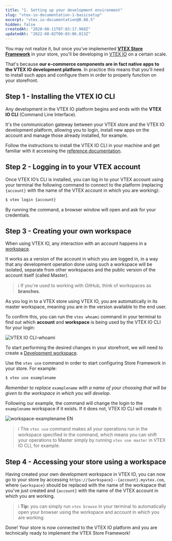 ```yaml
---
title: "1. Setting up your development environment"
slug: "vtex-io-documentation-1-basicsetup"
excerpt: "vtex.io-documentation@0.88.5"
hidden: false
createdAt: "2020-08-11T07:03:17.968Z"
updatedAt: "2022-08-02T00:03:06.013Z"
---
```

You may not realize it, but once you've implemented [**VTEX Store Framework**](https://developers.vtex.com/vtex-developer-docs/docs/vtex-io-documentation-what-is-vtex-store-framework) in your store, you'll be developing in [VTEX IO](https://developers.vtex.com/vtex-developer-docs/docs/vtex-io-documentation-what-is-vtex-io/) on a certain scale.

That's because **our e-commerce components are in fact native apps to the VTEX IO development platform**. In practice this means that you'll need to install such apps and configure them in order to properly function on your storefront.

## Step 1 - Installing the VTEX IO CLI

Any development in the VTEX IO platform begins and ends with the **VTEX IO CLI** (Command Line Interface). 

It's the communication gateway between your VTEX store and the VTEX IO development platform, allowing you to login, install new apps on the account and manage those already installed, for example.

Follow the instructions to install the VTEX IO CLI in your machine and get familiar with it accessing the [reference documentation](https://developers.vtex.com/vtex-developer-docs/docs/vtex-io-documentation-vtex-io-cli-installation-and-command-reference/).

## Step 2 - Logging in to your VTEX account

Once VTEX IO’s CLI is installed, you can log in to your VTEX account using your terminal the following command to connect to the platform (replacing `{account}`  with the name of the VTEX account in which you are working):

```sh
$ vtex login {account}
```

By running the command, a browser window will open and ask for your credentials.

## Step 3 - Creating your own workspace

When using VTEX IO, any interaction with an account happens in a [workspace](https://developers.vtex.com/vtex-developer-docs/docs/vtex-io-documentation-workspace/). 

It works as a version of the account in which you are logged in, in a way that any development operation done using such a workspace will be isolated, separate from other workspaces and the public version of the account itself (called Master). 

>ℹ️ If you're used to working with GitHub, think of workspaces as **branches**.

As you log in to a VTEX store using VTEX IO, you are automatically in its master workspace, meaning you are in the version available to the end user.

To confirm this, you can run the `vtex whoami` command in your terminal to find out which **account** and **workspace** is being used by the VTEX IO CLI for your login: 

![VTEX IO CLI-whoami](https://user-images.githubusercontent.com/52087100/61886028-517e2780-aed5-11e9-9398-b6d2f3909a50.png)

To start performing the desired changes in your storefront, we will need to create a [Development workspace](https://developers.vtex.com/vtex-developer-docs/docs/vtex-io-documentation-creating-a-development-workspace/). 

Use the `vtex use` command in order to start configuring Store Framework in your store. For example:

```sh
$ vtex use examplename
```

*Remember to replace* `examplename`  *with a name of your choosing that will be given to the workspace in which you will develop.*

Following our example, the command will change the login to the  `examplename` workspace if it exists. If it does not, VTEX IO CLI will create it: 

![workspace-examplename EN](https://user-images.githubusercontent.com/52087100/63979000-30899300-ca8e-11e9-9d9d-234e31ac45f7.png)
 
>ℹ️ The `vtex use` command makes all your operations run in the workspace specified in the command, which means you can shift your operations to Master simply by running `vtex use master` in VTEX IO CLI, for example.

## Step 4 - Accessing your store using a workspace

Having created your own development workspace in VTEX IO, you can now go to your store by accessing `https://{workspace}--{account}.myvtex.com`, where `{workspace}` should be replaced with the name of the workspace that you've just created and `{account}` with the name of the VTEX account in which you are working.

>ℹ️ **Tip:** you can simply run `vtex browse` in your terminal to automatically open your browser using the workspace and account in which you are working.

Done! Your store is now connected to the VTEX IO platform and you are technically ready to implement the VTEX Store Framework!